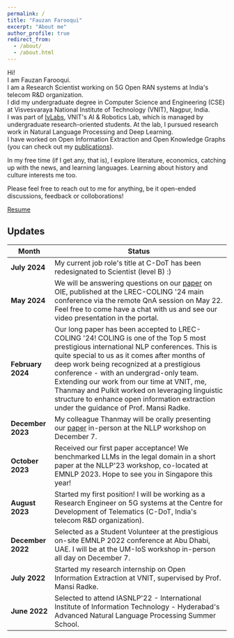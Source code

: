 ```yaml
---
permalink: /
title: "Fauzan Farooqui"
excerpt: "About me"
author_profile: true
redirect_from: 
  - /about/
  - /about.html
---
```


Hi! \
I am Fauzan Farooqui. \
I am a Research Scientist working on 5G Open RAN systems at India's telecom R&D organization. \
I did my undergraduate degree in Computer Science and Engineering (CSE) at Visvesvaraya National Institute of Technology (VNIT), Nagpur, India. \
I was part of [IvLabs](https://www.ivlabs.in/), VNIT's AI & Robotics Lab, which is managed by undergraduate research-oriented students. At the lab, I pursued research work in Natural Language Processing and Deep Learning. \
I have worked on Open Information Extraction and Open Knowledge Graphs (you can check out my [publications](https://fauzanfarooqui.github.io/publications/)).

In my free time (if I get any, that is), I explore literature, economics, catching up with the news, and learning languages. Learning about history and culture interests me too.

Please feel free to reach out to me for anything, be it open-ended discussions, feedback or colloborations!

<!-- PS: You can let me know if my profile is well-suited for relevant Deep Learning opportunities you know about, or are hiring for. (My interest is also picqued by systems (compilers, computer architecture) that support efficient AI deployment.) \ -->
[Resume](https://drive.google.com/file/d/1lf_559g3T1dkEfL7x_yUlvXaxZk4blx8/view?usp=sharing)
<!-- [Resume](https://fauzanfarooqui.github.io/files/resume.pdf) -->

## Updates

Month | Status
---|---
**July 2024** | My current job role's title at C-DoT has been redesignated to Scientist (level B) :)
**May 2024** | We will be answering questions on our [paper](https://aclanthology.org/2024.lrec-main.906/) on OIE, published at the LREC-COLING '24 main conference via the remote QnA session on May 22. Feel free to come have a chat with us and see our video presentation in the portal.
**February 2024** | Our long paper has been accepted to LREC-COLING '24! COLING is one of the Top 5 most prestigious international NLP conferences. This is quite special to us as it comes after months of deep work being recognized at a prestigious conference - with an undergrad-only team. Extending our work from our time at VNIT, me, Thanmay and Pulkit worked on leveraging linguistic structure to enhance open information extraction under the guidance of Prof. Mansi Radke.
**December 2023** | My colleague Thanmay will be orally presenting our [paper](https://aclanthology.org/2023.nllp-1.22/) in-person at the NLLP workshop on December 7. 
**October 2023** | Received our first paper acceptance! We benchmarked LLMs in the legal domain in a short paper at the NLLP'23 workshop, co-located at EMNLP 2023. Hope to see you in Singapore this year!
**August 2023** | Started my first position! I will be working as a Research Engineer on 5G systems at the Centre for Development of Telematics (C-DoT, India's telecom R&D organization).
**December 2022** | Selected as a Student Volunteer at the prestigious on-site EMNLP 2022 conference at Abu Dhabi, UAE. I will be at the UM-IoS workshop in-person all day on December 7.
**July 2022** | Started my research internship on Open Information Extraction at VNIT, supervised by Prof. Mansi Radke.
**June 2022** | Selected to attend IASNLP'22 - International Institute of Information Technology - Hyderabad's Advanced Natural Language Processing Summer School.
